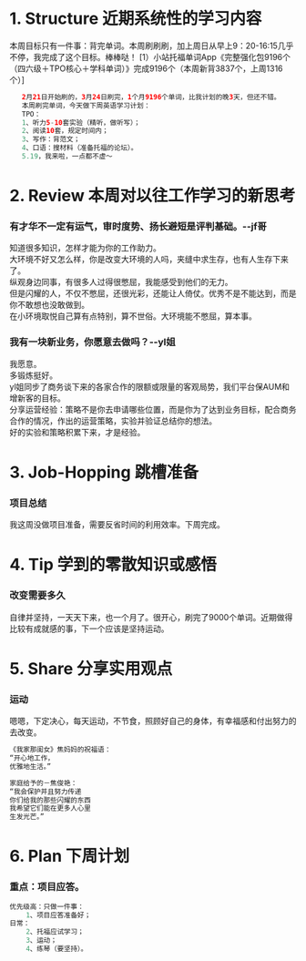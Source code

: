 # 1. Structure 近期系统性的学习内容
本周目标只有一件事：背完单词。本周刷刷刷，加上周日从早上9：20-16:15几乎不停，我完成了这个目标。棒棒哒！
[1）小站托福单词App《完整强化包9196个（四六级＋TPO核心＋学科单词）》完成9196个（本周新背3837个，上周1316个）]
```Java
   2月21日开始刷的，3月24日刷完，1个月9196个单词，比我计划的晚3天，但还不错。
   本周刷完单词，今天做下周英语学习计划：
   TPO：
   1、听力5-10套实验（精听，做听写）；
   2、阅读10套，规定时间内；
   3、写作：背范文；
   4、口语：搜材料（准备托福的论坛）。
   5.19，我来啦，一点都不虚～
```
# 2. Review 本周对以往工作学习的新思考
### 有才华不一定有运气，审时度势、扬长避短是评判基础。--jf哥
知道很多知识，怎样才能为你的工作助力。</br>
大环境不好又怎么样，你是改变大环境的人吗，夹缝中求生存，也有人生存下来了。</br>
纵观身边同事，有很多人过得很憋屈，我能感受到他们的无力。</br>
但是闪耀的人，不仅不憋屈，还很光彩，还能让人倚仗。优秀不是不能达到，而是你不敢想也没敢做到。</br>
在小环境取悦自己算有点特别，算不世俗。大环境能不憋屈，算本事。</br>

### 我有一块新业务，你愿意去做吗？--yl姐
我愿意。</br>
多锻炼挺好。</br>
yl姐同步了商务谈下来的各家合作的限额或限量的客观局势，我们平台保AUM和增新客的目标。</br>
分享运营经验：策略不是你去申请哪些位置，而是你为了达到业务目标，配合商务合作的情况，作出的运营策略，实验并验证总结你的想法。</br>
好的实验和策略积累下来，才是经验。</br>

# 3. Job-Hopping 跳槽准备
### 项目总结
我这周没做项目准备，需要反省时间的利用效率。下周完成。</br>

# 4. Tip 学到的零散知识或感悟
### 改变需要多久
自律并坚持，一天天下来，也一个月了。很开心，刷完了9000个单词。近期做得比较有成就感的事，下一个应该是坚持运动。</br>

# 5. Share 分享实用观点
### 运动
嗯嗯，下定决心，每天运动，不节食，照顾好自己的身体，有幸福感和付出努力的去改变。</br>
```Java
《我家那闺女》焦妈妈的祝福语：
“开心地工作，
优雅地生活。”

家庭给予的－焦俊艳：
“我会保护并且努力传递
你们给我的那些闪耀的东西
我希望它们能在更多人心里
生发光芒。”
```

# 6. Plan 下周计划
### 重点：项目应答。
```Java
优先级高：只做一件事：
    1、项目应答准备好；
日常：
    2、托福应试学习；
    3、运动；
    4、练琴（要坚持）。
```
